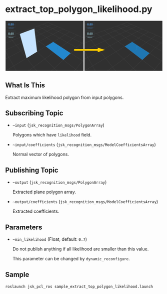 # extract_top_polygon_likelihood.py

![](images/extract_top_polygon_likelihood.png)

## What Is This

Extract maximum likelihood polygon from input polygons.


## Subscribing Topic

* `~input` (`jsk_recognition_msgs/PolygonArray`)

  Polygons which have `likelihood` field.

* `~input/coefficients` (`jsk_recognition_msgs/ModelCoefficientsArray`)

  Normal vector of polygons.


## Publishing Topic

* `~output` (`jsk_recognition_msgs/PolygonArray`)

  Extracted plane polygon array.

* `~output/coefficients` (`jsk_recognition_msgs/ModelCoefficientsArray`)

  Extracted coefficients.


## Parameters

* `~min_likelihood` (Float, default: `0.7`)

  Do not publish anything if all likelihood are smaller than this value.

  This parameter can be changed by `dynamic_reconfigure`.


## Sample

```bash
roslaunch jsk_pcl_ros sample_extract_top_polygon_likelihood.launch
```
